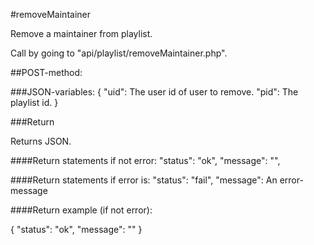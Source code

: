 #removeMaintainer

Remove a maintainer from playlist.

Call by going to "api/playlist/removeMaintainer.php".

##POST-method:

###JSON-variables:
{
    "uid": The user id of user to remove.
    "pid": The playlist id.
}

###Return

Returns JSON.

####Return statements if not error:
"status": "ok",
"message": "",

####Return statements if error is:
"status": "fail",
"message": An error-message

####Return example (if not error):

{
    "status": "ok",
    "message": ""
}